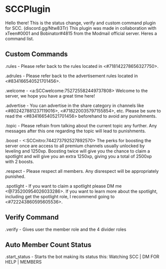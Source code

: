 # SCCPlugin

Hello there! This is the status change, verify and custom command plugin for SCC. (discord.gg/Ntw83Tr)
This plugin was made in collaboration with xTeen#0001 and Bobinator#4815 from the Modmail official server.
Heres a command list.

## Custom Commands
.rules  -  Please refer back to the rules located in <#718142278656327750>.

.adrules  -  Please refer back to the advertisement rules located in <#834166540521701456>.

.welcome  -  <a:SCCwelcome:752725582449737808> Welcome to the server, we hope you have a great time here!

.advertise   -  You can advertise in the share category in channels like <#802427881237119016>, <#718220035797155854>, etc. Please be sure to read the <#834166540521701456> beforehand to avoid any punishments.

.topic  -  Please refrain from talking about the current topic any further. Any messages after this one regarding the topic will lead to punishments.

.boost  -  <:SCCnitro:744273792527892570> The perks for boosting the server once are access to all premium channels usually unlocked by leveling and 1250xp. Boosting twice will give you the chance to claim a spotlight and will give you an extra 1250xp, giving you a total of 2500xp with 2 boosts.

.respect  -  Please respect all members. Any disrespect will be appropriately punished.

.spotlight  -  If you want to claim a spotlight please DM me <@735200954026033286>. If you want to learn more about the spotlight, including get the spotlight role, I recommend going to <#722243860595605536>.

## Verify Command

.verify - Gives user the member role and the 4 divider roles

## Auto Member Count Status

.start_status - Starts the bot making its status this: Watching SCC | DM FOR HELP | <membercount> MEMBERS
